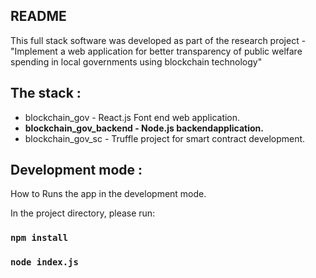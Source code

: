 ## README

This full stack software was developed as part of the research project -  "Implement a web application for better transparency of public welfare
spending in local governments using blockchain technology" 

## The stack :
 * blockchain_gov - React.js Font end web application.
 * <b>blockchain_gov_backend - Node.js backendapplication. </b> 
 * blockchain_gov_sc - Truffle project for smart contract development.


## Development mode :

How to Runs the app in the development mode.

In the project directory, please run:

### `npm install`
### `node index.js`

